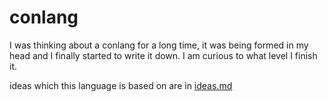 # conlang

I was thinking about a conlang for a long time, it was being formed in my head and I finally started to write it down. I am curious  to what level I finish it.

ideas which this language is based on are in [ideas.md](ideas.md)

